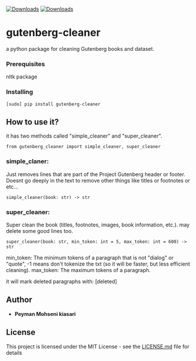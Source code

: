 [![Downloads](https://static.pepy.tech/badge/gutenberg-cleaner)](https://pepy.tech/project/gutenberg-cleaner)
[![Downloads](https://static.pepy.tech/badge/gutenberg-cleaner/month)](https://pepy.tech/project/gutenberg-cleaner)


# gutenberg-cleaner

a python package for cleaning Gutenberg books and dataset.

### Prerequisites
nltk package

### Installing
```
[sudo] pip install gutenberg-cleaner
```

## How to use it?

it has two methods called "simple_cleaner" and "super_cleaner".
```
from gutenberg_cleaner import simple_cleaner, super_cleaner
```
### simple_claner:
Just removes lines that are part of the Project Gutenberg header or footer.
Doesnt go deeply in the text to remove other things like titles or footnotes or etc...
```
simple_cleaner(book: str) -> str
```
### super_cleaner:
Super clean the book (titles, footnotes, images, book information, etc.). may delete some good lines too.
```
super_cleaner(book: str, min_token: int = 5, max_token: int = 600) -> str
```
min_token: The minimum tokens of a paragraph that is not "dialog" or "quote", -1 means don't tokenize the txt (so it will be faster, but less efficient cleaning).
max_token: The maximum tokens of a paragraph.

it will mark deleted paragraphs with: [deleted]


## Author

* **Peyman Mohseni kiasari**

## License

This project is licensed under the MIT License - see the [LICENSE.md](LICENSE.md) file for details
